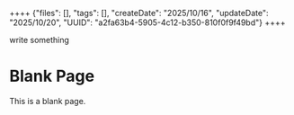 ++++
{"files": [], "tags": [], "createDate": "2025/10/16", "updateDate": "2025/10/20", "UUID": "a2fa63b4-5905-4c12-b350-810f0f9f49bd"}
++++

write something

# Blank Page
This is a blank page.
